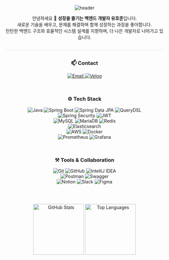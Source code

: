<!-- More info, tips and tricks for making GitHub Profile README can be found in my article at https://towardsdatascience.com/build-a-stunning-readme-for-your-github-profile-9b80434fe5d7 -->

<!-- [![Header](https://raw.githubusercontent.com/MartinHeinz/MartinHeinz/master/readme_header.png "Header")](https://martinheinz.dev/) -->

<div align="center">

  <!-- Header -->
  <img
    src="https://capsule-render.vercel.app/api?type=waving&color=0:000000,100:4b5563&height=230&section=header&text=💻%20Backend%20Developer%20Yu%20Hojun&fontColor=FFFFFF&fontSize=36&fontAlignY=38&animation=twinkling&desc=Growing%20Through%20Practice%20and%20Collaboration&descAlignY=55&descAlign=50"
    alt="header"
  />

</div>

<p align="center">
  안녕하세요 👋 <strong>성장을 즐기는 백엔드 개발자 유호준</strong>입니다.<br/>
  새로운 기술을 배우고, 문제를 해결하며 함께 성장하는 과정을 좋아합니다.<br/>
  탄탄한 백엔드 구조와 효율적인 시스템 설계를 지향하며, 더 나은 개발자로 나아가고 있습니다.
</p>

<hr style="height:1px; background-color:#e5e7eb; border:0; margin:30px 0;" />

<h3 align="center">📫 Contact</h3>

<p align="center">
  <a href="mailto:hojoon1011@gmail.com" rel="noreferrer noopener">
    <img src="https://img.shields.io/badge/Email-DB4437?style=for-the-badge&logo=gmail&logoColor=white" alt="Email"/>
  </a>
  <a href="https://velog.io/@ghwnss/posts" rel="noreferrer noopener">
    <img src="https://img.shields.io/badge/Velog-20C997?style=for-the-badge&logo=velog&logoColor=white" alt="Velog"/>
  </a>
</p>

<br/>
<!-- <hr style="height:1px; background-color:#e5e7eb; border:0; margin:30px 0;" /> -->

<h3 align="center">⚙️ Tech Stack</h3>

<!-- 한 섹션에 모두 배치, 줄바꿈으로만 가볍게 구분 -->
<p align="center">
  <!-- Backend -->
  <img src="https://img.shields.io/badge/Java-ED8B00?style=for-the-badge&logo=openjdk&logoColor=white" alt="Java"/>
  <img src="https://img.shields.io/badge/Spring%20Boot-6DB33F?style=for-the-badge&logo=springboot&logoColor=white" alt="Spring Boot"/>
  <img src="https://img.shields.io/badge/Spring%20Data%20JPA-%236DB33F.svg?style=for-the-badge&logo=spring&logoColor=white" alt="Spring Data JPA"/>
  <img src="https://img.shields.io/badge/QueryDSL-009688?style=for-the-badge&logo=codeforces&logoColor=white" alt="QueryDSL"/>
  <br/>
  <img src="https://img.shields.io/badge/Spring%20Security-6DB33F?style=for-the-badge&logo=springsecurity&logoColor=white" alt="Spring Security"/>
  <img src="https://img.shields.io/badge/JWT-000000?style=for-the-badge&logo=jsonwebtokens&logoColor=white" alt="JWT"/>
  <br/>

  <!-- Data / Cache -->
  <img src="https://img.shields.io/badge/MySQL-4479A1?style=for-the-badge&logo=mysql&logoColor=white" alt="MySQL"/>
  <img src="https://img.shields.io/badge/MariaDB-003545?style=for-the-badge&logo=mariadb&logoColor=white" alt="MariaDB"/>
  <img src="https://img.shields.io/badge/Redis-DD0031?style=for-the-badge&logo=redis&logoColor=white" alt="Redis"/>
  <br/>

  <!-- Search & Analytics -->
  <img src="https://img.shields.io/badge/Elasticsearch-005571?style=for-the-badge&logo=elasticsearch&logoColor=white" alt="Elasticsearch"/>
  <br/>

  <!-- Cloud & Container -->
  <img src="https://img.shields.io/badge/AWS-FF9900?style=for-the-badge&logo=amazon-aws&logoColor=white" alt="AWS"/>
  <img src="https://img.shields.io/badge/Docker-0db7ed?style=for-the-badge&logo=docker&logoColor=white" alt="Docker"/>
  <br/>

  <!-- Observability -->
  <img src="https://img.shields.io/badge/Prometheus-E6522C?style=for-the-badge&logo=prometheus&logoColor=white" alt="Prometheus"/>
  <img src="https://img.shields.io/badge/Grafana-F46800?style=for-the-badge&logo=grafana&logoColor=white" alt="Grafana"/>
</p>

<br/>
<!-- <hr style="height:1px; background-color:#e5e7eb; border:0; margin:30px 0;" /> -->

<h3 align="center">⚒️ Tools & Collaboration</h3>

<p align="center">
  <!-- Dev Tools -->
  <img src="https://img.shields.io/badge/Git-F05033?style=for-the-badge&logo=git&logoColor=white" alt="Git"/>
  <img src="https://img.shields.io/badge/GitHub-181717?style=for-the-badge&logo=github&logoColor=white" alt="GitHub"/>
  <img src="https://img.shields.io/badge/IntelliJ%20IDEA-000000?style=for-the-badge&logo=intellij-idea&logoColor=white" alt="IntelliJ IDEA"/>
  <br/>
  <img src="https://img.shields.io/badge/Postman-FF6C37?style=for-the-badge&logo=postman&logoColor=white" alt="Postman"/>
  <img src="https://img.shields.io/badge/Swagger-85EA2D?style=for-the-badge&logo=swagger&logoColor=black" alt="Swagger"/>
  <br/>

  <!-- Collaboration (배지만, 링크 없음) -->
  <img src="https://img.shields.io/badge/Notion-000000?style=for-the-badge&logo=notion&logoColor=white" alt="Notion"/>
  <img src="https://img.shields.io/badge/Slack-4A154B?style=for-the-badge&logo=slack&logoColor=white" alt="Slack"/>
  <img src="https://img.shields.io/badge/Figma-F24E1E?style=for-the-badge&logo=figma&logoColor=white" alt="Figma"/>
</p>

<br/>
<br/>
<!-- <hr style="height:1px; background-color:#e5e7eb; border:0; margin:30px 0;" /> -->

<p align="center">
  <img height="160px" src="https://github-readme-stats.vercel.app/api?username=dbghwns123&show_icons=true&theme=tokyonight&hide_border=true" alt="GitHub Stats"/>
  <img height="160px" src="https://github-readme-stats.vercel.app/api/top-langs/?username=dbghwns123&layout=compact&theme=tokyonight&hide_border=true" alt="Top Languages"/>
</p>

<!--
<p align="center">
  <img src="https://komarev.com/ghpvc/?username=dbghwns123&label=Profile%20views&color=64b5f6&style=flat" alt="profile views" />
</p>

<div align="center">
  <img src="https://capsule-render.vercel.app/api?type=waving&color=0:64B5F6,100:6DB33F&height=150&section=footer" alt="footer"/>
</div>

[![Solved.ac Profile](http://mazassumnida.wtf/api/v2/generate_badge?boj=dbghwns1234)](https://solved.ac/dbghwns1234/)
-->
